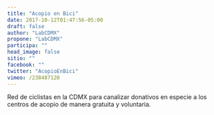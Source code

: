 ```yaml
---
title: "Acopio en Bici"
date: 2017-10-12T01:47:56-05:00
draft: false
author: "LabCDMX"
propone: "LabCDMX"
participa: ""
head_image: false
sitio: ""
facebook: ""
twitter: "AcopioEnBici"
vimeo: /238487120
---
```

Red de ciclistas en la CDMX para canalizar donativos en especie a los centros de acopio de manera gratuita y voluntaria.
